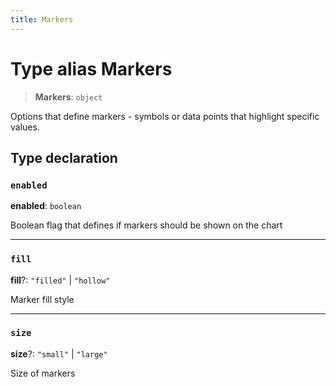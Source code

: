 ```yaml
---
title: Markers
---
```


# Type alias Markers

> **Markers**: `object`

Options that define  markers - symbols or data points that highlight specific values.

## Type declaration

### `enabled`

**enabled**: `boolean`

Boolean flag that defines if markers should be shown on the chart

***

### `fill`

**fill**?: `"filled"` \| `"hollow"`

Marker fill style

***

### `size`

**size**?: `"small"` \| `"large"`

Size of markers
